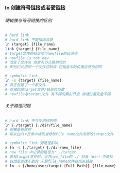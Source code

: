 ### ln  创建符号链接或者硬链接

###### 硬链接与符号链接的区别

```bash
# hard link
# hard link 不能指向目录
ln {target} {file_name}
link {target} {file_name}
# target文件的目录项与newfile的目录项
# newfile is not new
# 改变了文件名 但索引节点是相同的
# 即他们共用同一个文件控制块 在磁盘中的位置自然也相同
```

```bash
# symbolic link
ln -s {target} {file_name}
# 真正创建了一个新文件
# 存储的是target文件/目录的位置
# newfile与target文件 有不同的索引节点 存储位置完全不同
```

###### 关于路径问题

```bash
# hard link 不会受路径影响
ln {./target} {./dir/file_name}
# 创建是有效的 
# 可以在dir目录中读取或修改file_name文件来修改target文件
```

```bash
# symbolic link 受路径影响
× ln -s {./target} {./dir/new_file}
# new_file 中记录的路径为: ./target
# 查找target文件时，会在new_file的 ./ 目录（dir）中查找
# 自然是查找不到的 于是file_name文件变成死链接
√ ln -s {/home/user/target (Full Path)} {file_name}
```

